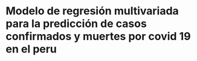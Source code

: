 # Modelo de regresión multivariada para la predicción de casos confirmados y muertes por covid 19 en el peru
